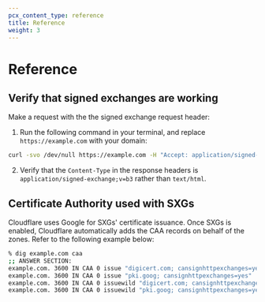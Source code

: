 ```yaml
---
pcx_content_type: reference
title: Reference
weight: 3
---
```


# Reference

## Verify that signed exchanges are working

Make a request with the the signed exchange request header:

1. Run the following command in your terminal, and replace `https://example.com` with your domain:

```bash
curl -svo /dev/null https://example.com -H "Accept: application/signed-exchange;v=b3"
```

2. Verify that the `Content-Type` in the response headers is `application/signed-exchange;v=b3` rather than `text/html`.

## Certificate Authority used with SXGs

Cloudflare uses Google for SXGs' certificate issuance. Once SXGs is enabled, Cloudflare automatically adds the CAA records on behalf of the zones. Refer to the following example below:

```bash
% dig example.com caa
;; ANSWER SECTION:
example.com. 3600 IN CAA 0 issue "digicert.com; cansignhttpexchanges=yes"
example.com. 3600 IN CAA 0 issue "pki.goog; cansignhttpexchanges=yes"
example.com. 3600 IN CAA 0 issuewild "digicert.com; cansignhttpexchanges=yes"
example.com. 3600 IN CAA 0 issuewild "pki.goog; cansignhttpexchanges=yes"
```